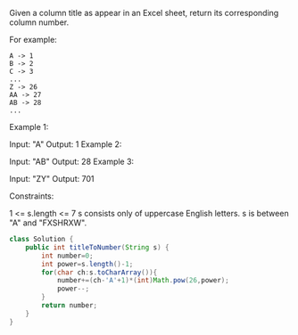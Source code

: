 Given a column title as appear in an Excel sheet, return its corresponding column number.

For example:

    A -> 1
    B -> 2
    C -> 3
    ...
    Z -> 26
    AA -> 27
    AB -> 28 
    ...
Example 1:

Input: "A"
Output: 1
Example 2:

Input: "AB"
Output: 28
Example 3:

Input: "ZY"
Output: 701
 

Constraints:

1 <= s.length <= 7
s consists only of uppercase English letters.
s is between "A" and "FXSHRXW".

```java
class Solution {
    public int titleToNumber(String s) {
        int number=0;
        int power=s.length()-1;
        for(char ch:s.toCharArray()){
            number+=(ch-'A'+1)*(int)Math.pow(26,power);
            power--;
        }
        return number;
    }
}
```
